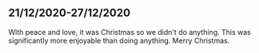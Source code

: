## 21/12/2020-27/12/2020
With peace and love, it was Christmas so we didn't do anything. This was significantly more enjoyable than doing anything. Merry Christmas.
